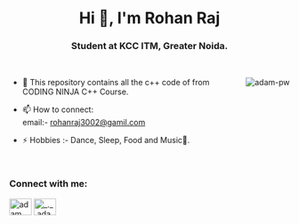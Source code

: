<h1 align="center">Hi 👋, I'm Rohan Raj</h1>
<h3 align="center">Student at KCC ITM, Greater Noida.</h3>



<br>

<p><img align="right" src="https://github.com/Adam-pw/Adam-pw/blob/main/animation_500_kxa883sd.gif" alt="adam-pw" /></p>


- 🌱 This repository contains all the c++ code of from <br>CODING NINJA C++ Course.

- 📫 How to connect:<br>
        email:- rohanraj3002@gamil.com<br>

- ⚡ Hobbies  :- Dance, Sleep, Food and Music🎵.

<br>

<h3 align="left">Connect with me:</h3>
<p align="left">
  <a href="https://www.linkedin.com/in/rohan-raj-121915216" target="blank"><img align="center"
      src="https://raw.githubusercontent.com/rahuldkjain/github-profile-readme-generator/master/src/images/icons/Social/linked-in-alt.svg"
      alt="adam pithewan" height="30" width="40" /></a>
  <a href="https://instagram.com/bboy__raj" target="blank"><img align="center"
      src="https://raw.githubusercontent.com/rahuldkjain/github-profile-readme-generator/master/src/images/icons/Social/instagram.svg"
      alt="_._.adam._" height="30" width="40" /></a>

</p>



<br>

